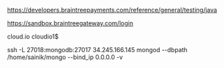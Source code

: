 https://developers.braintreepayments.com/reference/general/testing/java

https://sandbox.braintreegateway.com/login

cloud.io
cloudio1$

ssh -L 27018:mongodb:27017 34.245.166.145
mongod --dbpath /home/sainik/mongo --bind_ip 0.0.0.0 -v